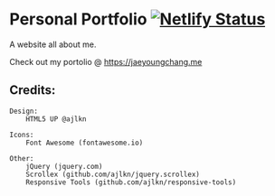 # Personal Portfolio [![Netlify Status](https://api.netlify.com/api/v1/badges/9c7b7655-bc61-48b6-882f-a7b331dfff36/deploy-status)](https://app.netlify.com/sites/jaeyoungchang-portfolio/deploys)
A website all about me. 

Check out my portolio @ https://jaeyoungchang.me

## Credits:
	Design:
		HTML5 UP @ajlkn
		
	Icons:
		Font Awesome (fontawesome.io)

	Other:
		jQuery (jquery.com)
		Scrollex (github.com/ajlkn/jquery.scrollex)
		Responsive Tools (github.com/ajlkn/responsive-tools)
